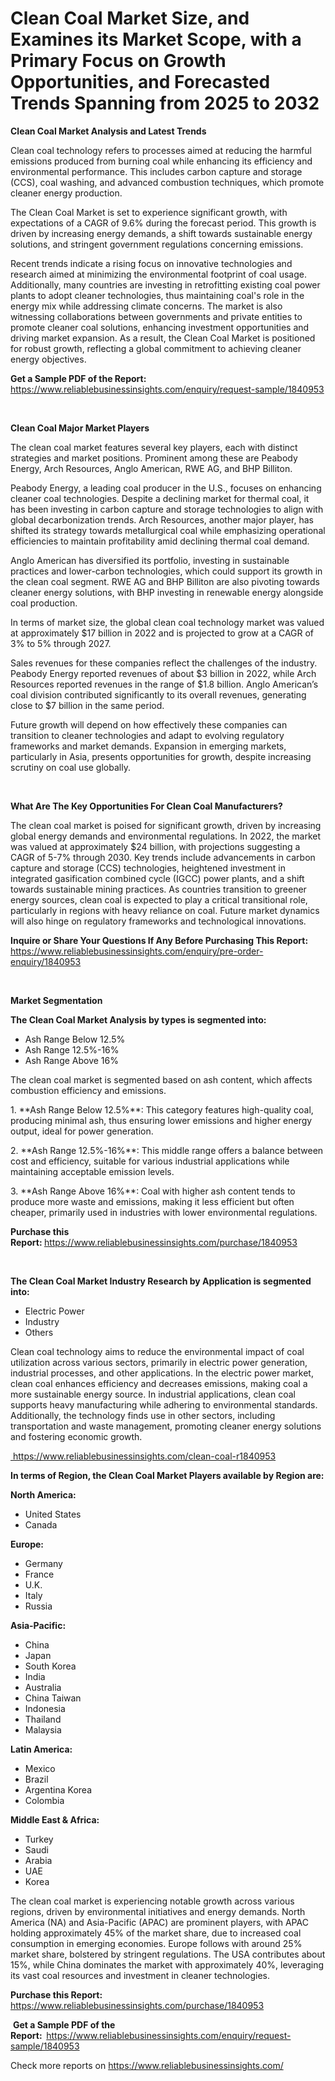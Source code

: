 <p><h1>Clean Coal Market Size, and Examines its Market Scope, with a Primary Focus on Growth Opportunities, and Forecasted Trends Spanning from 2025 to 2032</h1></p><p><strong>Clean Coal Market Analysis and Latest Trends</strong></p>
<p><p>Clean coal technology refers to processes aimed at reducing the harmful emissions produced from burning coal while enhancing its efficiency and environmental performance. This includes carbon capture and storage (CCS), coal washing, and advanced combustion techniques, which promote cleaner energy production.</p><p>The Clean Coal Market is set to experience significant growth, with expectations of a CAGR of 9.6% during the forecast period. This growth is driven by increasing energy demands, a shift towards sustainable energy solutions, and stringent government regulations concerning emissions. </p><p>Recent trends indicate a rising focus on innovative technologies and research aimed at minimizing the environmental footprint of coal usage. Additionally, many countries are investing in retrofitting existing coal power plants to adopt cleaner technologies, thus maintaining coal's role in the energy mix while addressing climate concerns. The market is also witnessing collaborations between governments and private entities to promote cleaner coal solutions, enhancing investment opportunities and driving market expansion. As a result, the Clean Coal Market is positioned for robust growth, reflecting a global commitment to achieving cleaner energy objectives.</p></p>
<p><strong>Get a Sample PDF of the Report:&nbsp;</strong> <a href="https://www.reliablebusinessinsights.com/enquiry/request-sample/1840953?utm_campaign=2446&utm_medium=2&utm_source=Github&utm_content=ia&utm_term=01042025&utm_id=clean-coal">https://www.reliablebusinessinsights.com/enquiry/request-sample/1840953</a></p>
<p>&nbsp;</p>
<p><strong>Clean Coal Major Market Players</strong></p>
<p><p>The clean coal market features several key players, each with distinct strategies and market positions. Prominent among these are Peabody Energy, Arch Resources, Anglo American, RWE AG, and BHP Billiton. </p><p>Peabody Energy, a leading coal producer in the U.S., focuses on enhancing cleaner coal technologies. Despite a declining market for thermal coal, it has been investing in carbon capture and storage technologies to align with global decarbonization trends. Arch Resources, another major player, has shifted its strategy towards metallurgical coal while emphasizing operational efficiencies to maintain profitability amid declining thermal coal demand.</p><p>Anglo American has diversified its portfolio, investing in sustainable practices and lower-carbon technologies, which could support its growth in the clean coal segment. RWE AG and BHP Billiton are also pivoting towards cleaner energy solutions, with BHP investing in renewable energy alongside coal production.</p><p>In terms of market size, the global clean coal technology market was valued at approximately $17 billion in 2022 and is projected to grow at a CAGR of 3% to 5% through 2027. </p><p>Sales revenues for these companies reflect the challenges of the industry. Peabody Energy reported revenues of about $3 billion in 2022, while Arch Resources reported revenues in the range of $1.8 billion. Anglo American’s coal division contributed significantly to its overall revenues, generating close to $7 billion in the same period. </p><p>Future growth will depend on how effectively these companies can transition to cleaner technologies and adapt to evolving regulatory frameworks and market demands. Expansion in emerging markets, particularly in Asia, presents opportunities for growth, despite increasing scrutiny on coal use globally.</p></p>
<p>&nbsp;</p>
<p><strong>What Are The Key Opportunities For Clean Coal Manufacturers?</strong></p>
<p><p>The clean coal market is poised for significant growth, driven by increasing global energy demands and environmental regulations. In 2022, the market was valued at approximately $24 billion, with projections suggesting a CAGR of 5-7% through 2030. Key trends include advancements in carbon capture and storage (CCS) technologies, heightened investment in integrated gasification combined cycle (IGCC) power plants, and a shift towards sustainable mining practices. As countries transition to greener energy sources, clean coal is expected to play a critical transitional role, particularly in regions with heavy reliance on coal. Future market dynamics will also hinge on regulatory frameworks and technological innovations.</p></p>
<p><strong>Inquire or Share Your Questions If Any Before Purchasing This Report:</strong> <a href="https://www.reliablebusinessinsights.com/enquiry/pre-order-enquiry/1840953?utm_campaign=2446&utm_medium=2&utm_source=Github&utm_content=ia&utm_term=01042025&utm_id=clean-coal">https://www.reliablebusinessinsights.com/enquiry/pre-order-enquiry/1840953</a></p>
<p>&nbsp;</p>
<p><strong>Market Segmentation</strong></p>
<p><strong>The Clean Coal Market Analysis by types is segmented into:</strong></p>
<p><ul><li>Ash Range Below 12.5%</li><li>Ash Range 12.5%-16%</li><li>Ash Range Above 16%</li></ul></p>
<p><p>The clean coal market is segmented based on ash content, which affects combustion efficiency and emissions. </p><p>1. **Ash Range Below 12.5%**: This category features high-quality coal, producing minimal ash, thus ensuring lower emissions and higher energy output, ideal for power generation.</p><p>2. **Ash Range 12.5%-16%**: This middle range offers a balance between cost and efficiency, suitable for various industrial applications while maintaining acceptable emission levels.</p><p>3. **Ash Range Above 16%**: Coal with higher ash content tends to produce more waste and emissions, making it less efficient but often cheaper, primarily used in industries with lower environmental regulations.</p></p>
<p><strong>Purchase this Report:&nbsp;</strong><a href="https://www.reliablebusinessinsights.com/purchase/1840953?utm_campaign=2446&utm_medium=2&utm_source=Github&utm_content=ia&utm_term=01042025&utm_id=clean-coal">https://www.reliablebusinessinsights.com/purchase/1840953</a></p>
<p>&nbsp;</p>
<p><strong>The Clean Coal Market Industry Research by Application is segmented into:</strong></p>
<p><ul><li>Electric Power</li><li>Industry</li><li>Others</li></ul></p>
<p><p>Clean coal technology aims to reduce the environmental impact of coal utilization across various sectors, primarily in electric power generation, industrial processes, and other applications. In the electric power market, clean coal enhances efficiency and decreases emissions, making coal a more sustainable energy source. In industrial applications, clean coal supports heavy manufacturing while adhering to environmental standards. Additionally, the technology finds use in other sectors, including transportation and waste management, promoting cleaner energy solutions and fostering economic growth.</p></p>
<p><a href="https://www.reliablebusinessinsights.com/clean-coal-r1840953?utm_campaign=2446&utm_medium=2&utm_source=Github&utm_content=ia&utm_term=01042025&utm_id=clean-coal">&nbsp;https://www.reliablebusinessinsights.com/clean-coal-r1840953</a></p>
<p><strong>In terms of Region, the Clean Coal Market Players available by Region are:</strong></p>
<p>
    <p> <strong> North America: </strong>
        <ul>
            <li>United States</li>
            <li>Canada</li>
        </ul>
        </p> 
    <p> <strong> Europe: </strong>
        <ul>
            <li>Germany</li>
            <li>France</li>
            <li>U.K.</li>
            <li>Italy</li>
            <li>Russia</li>
        </ul>
        </p> 
    <p> <strong> Asia-Pacific: </strong>
        <ul>
            <li>China</li>
            <li>Japan</li>
            <li>South Korea</li>
            <li>India</li>
            <li>Australia</li>
            <li>China Taiwan</li>
            <li>Indonesia</li>
            <li>Thailand</li>
            <li>Malaysia</li>
        </ul>
        </p> 
    <p> <strong> Latin America: </strong>
        <ul>
            <li>Mexico</li>
            <li>Brazil</li>
            <li>Argentina Korea</li>
            <li>Colombia</li>
        </ul>
        </p> 
    <p> <strong> Middle East & Africa: </strong>
        <ul>
            <li>Turkey</li>
            <li>Saudi</li>
            <li>Arabia</li>
            <li>UAE</li>
            <li>Korea</li>
        </ul>
    </p>
    </p>
<p><p>The clean coal market is experiencing notable growth across various regions, driven by environmental initiatives and energy demands. North America (NA) and Asia-Pacific (APAC) are prominent players, with APAC holding approximately 45% of the market share, due to increased coal consumption in emerging economies. Europe follows with around 25% market share, bolstered by stringent regulations. The USA contributes about 15%, while China dominates the market with approximately 40%, leveraging its vast coal resources and investment in cleaner technologies.</p></p>
<p><strong>Purchase this Report: </strong><a href="https://www.reliablebusinessinsights.com/purchase/1840953?utm_campaign=2446&utm_medium=2&utm_source=Github&utm_content=ia&utm_term=01042025&utm_id=clean-coal">https://www.reliablebusinessinsights.com/purchase/1840953</a></p>
<p>&nbsp;<strong>Get a Sample PDF of the Report:&nbsp;&nbsp;</strong><a href="https://www.reliablebusinessinsights.com/enquiry/request-sample/1840953?utm_campaign=2446&utm_medium=2&utm_source=Github&utm_content=ia&utm_term=01042025&utm_id=clean-coal">https://www.reliablebusinessinsights.com/enquiry/request-sample/1840953</a></p>
<p><strong></strong></p>
<p>Check more reports on <a href="https://www.reliablebusinessinsights.com/?utm_campaign=2446&utm_medium=2&utm_source=Github&utm_content=ia&utm_term=01042025&utm_id=clean-coal">https://www.reliablebusinessinsights.com/</a></p>